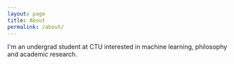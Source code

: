 ```yaml
---
layout: page
title: About
permalink: /about/
---
```


I'm an undergrad student at CTU interested in machine learning, philosophy and academic research.